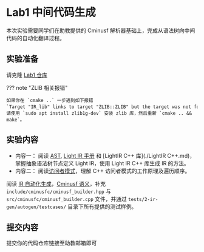 

# Lab1 中间代码生成

本次实验需要同学们在助教提供的 Cminusf 解析器基础上，完成从语法树向中间代码的自动化翻译过程。

## 实验准备

请克隆 [Lab1 仓库](https://github.com/USTC-Compiler-2025/2025ustc-compiler.git)

??? note "ZLIB 相关报错"

    如果你在 `cmake ..` 一步遇到如下报错`Target "IR_lib" links to target "ZLIB::ZLIB" but the target was not found.`，请使用 `sudo apt install zlib1g-dev` 安装 zlib 库，然后重新 `cmake .. && make`。


## 实验内容

- 内容一：
  阅读 [AST](./AST.md), [Light IR 手册](./LightIR.md) 和 [LightIR C++ 库](./LightIR C++.md)，掌握抽象语法树节点定义 Light IR，使用 Light IR C++ 库生成 IR 的方法。
- 内容二：
  阅读[访问者模式](./visitor_pattern.md)，理解 C++ 访问者模式的工作原理及遍历顺序。

阅读 [IR 自动化生成](./autogen.md)，[Cminusf 语义](./cminusf语义.md)，补充 `include/cminusfc/cminusf_builder.hpp` 与 `src/cminusfc/cminusf_builder.cpp` 文件，并通过 `tests/2-ir-gen/autogen/testcases/` 目录下所有提供的测试样例。

## 提交内容

提交你的代码仓库链接至助教邮箱即可
